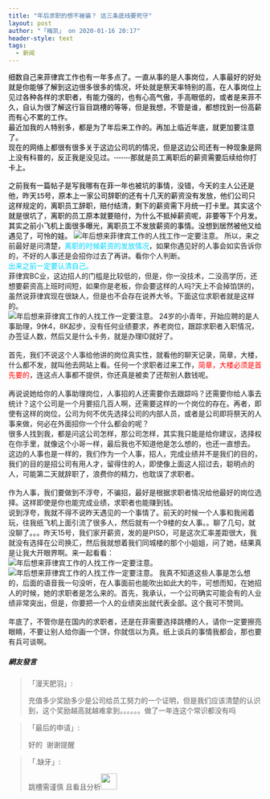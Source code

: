 ```yaml
---
title: "年后求职的想不被骗？ 这三条底线要死守"
layout: post
author: "「梅凯」 on 2020-01-16 20:17"
header-style: text
tags:
  - 新闻
---
```


<span style="margin: 0px; padding: 0px; font-family: Arial, Tahoma, Helvetica, FreeSans, sans-serif; text-align: start; font-size: 14px; color: rgb(0, 0, 0);">细数自己来菲律宾工作也有一年多点了。一直从事的是人事岗位，人事最好的好处就是你能够了解到这边很多很多的情况，坏处就是祭天率特别的高，在人事岗位上见过各种各样的求职者，有能力强的，也有心高气傲，手高眼低的，或者是来菲不久，自认为很了解这行盲目跳槽的等等，但是我想，不管是谁，都想找到一份高薪而有心不累的工作。</span>
<span style="margin: 0px; padding: 0px; font-family: Arial, Tahoma, Helvetica, FreeSans, sans-serif; text-align: start; font-size: 14px; color: rgb(0, 0, 0);"><br></span>
<span style="margin: 0px; padding: 0px; font-family: Arial, Tahoma, Helvetica, FreeSans, sans-serif; text-align: start; font-size: 14px; color: rgb(0, 0, 0);">最近加我的人特别多，都是为了年后来工作的。再加上临近年底，就更加要注意了。</span>
<span style="margin: 0px; padding: 0px; font-family: Arial, Tahoma, Helvetica, FreeSans, sans-serif; text-align: start; font-size: 14px; color: rgb(0, 0, 0);"><br></span>
<span style="margin: 0px; padding: 0px; font-family: Arial, Tahoma, Helvetica, FreeSans, sans-serif; text-align: start; font-size: 14px; color: rgb(0, 0, 0);">现在的网络上都很有很多关于这边公司坑的情况，但是这边公司还有一种现象是网上没有科普的，反正我是没见过。-------那就是员工离职后的薪资需要后续给你打卡上。<br></span>
<span style="margin: 0px; padding: 0px; font-family: Arial, Tahoma, Helvetica, FreeSans, sans-serif; text-align: start; font-size: 14px; color: rgb(0, 0, 0);"><br></span>
<span style="margin: 0px; padding: 0px; font-family: Arial, Tahoma, Helvetica, FreeSans, sans-serif; text-align: start; font-size: 14px; color: rgb(0, 0, 0);">之前我有一篇帖子是写我哪有在菲一年也被坑的事情，没错，今天的主人公还是他，昨天15号，原本上一家公司辞职的还有十几天的薪资没有发放，他们公司只这样规定的，离职员工辞职，赔付结清，剩下的薪资需下月统一打卡里。其实这个就是很坑了，离职的员工原本就要赔付，为什么不抵掉薪资呢，非要等下个月发。其实之前小飞机上面很多曝光，离职员工不发放薪资的事情。没想到居然被他又给遇见了，可怜的娃。</span>
<img src="https://mmbiz.qpic.cn/mmbiz_png/j1TdS4wcdseUDVBFk1uGGqs8FxYyxHd3ia3fABKc6TrZdY07laHiaLzsnfBiazfI7LmDhC9HzUV1KIyqkHjnNWQFQ/640?wx_fmt=png" title="年后想来菲律宾工作的人找工作一定要注意。" alt="年后想来菲律宾工作的人找工作一定要注意。">
<span style="margin: 0px; padding: 0px; font-size: 14px;">所以，来之前最好是问清楚，</span><span style="margin: 0px; padding: 0px; font-size: 14px; color: rgb(0, 213, 255);">离职的时候薪资的发放情况</span><span style="margin: 0px; padding: 0px; font-size: 14px;">，如果你遇见好的人事会如实告诉你的，不好的人事还是会招你过去了再讲。看你个人判断。</span>
<span style="margin: 0px; padding: 0px; font-size: 14px;"><br></span>
<span style="margin: 0px; padding: 0px; font-size: 14px; color: rgb(0, 213, 255);">出来之前一定要认清自己。</span>
<span style="margin: 0px; padding: 0px; font-size: 14px;"><br></span>
<span style="margin: 0px; padding: 0px; font-size: 14px;">菲律宾BC业，这边招人的门槛是比较低的，但是，你一没技术，二没高学历，还想要薪资高上班时间短，如果你是老板，你会要这样的人吗?天上不会掉馅饼的，虽然说菲律宾现在很缺人，但是也不会存在说养大爷。下面这位求职者就是这样的。<br></span>
<img src="https://mmbiz.qpic.cn/mmbiz_png/j1TdS4wcdseUDVBFk1uGGqs8FxYyxHd3UXOxCxQiacLvMjuwgfG0AQgLhBubP8Kvj7Tf5hF9B9KtRcAvER7mmwg/640?wx_fmt=png" title="年后想来菲律宾工作的人找工作一定要注意。" alt="年后想来菲律宾工作的人找工作一定要注意。"><span style="margin: 0px; padding: 0px; font-size: 14px; text-align: justify;"></span>
<span style="margin: 0px; padding: 0px; font-size: 14px;">24岁的小青年，开始应聘的是人事助理，9休4，8K起步，没有任何业绩要求，养老岗位，跟踪求职者入职情况，办签证人数，然后又是什么卡务，就是办理ID就好了。</span><br>
<span style="margin: 0px; padding: 0px; font-size: 14px;"><br></span>
<span style="margin: 0px; padding: 0px; font-size: 14px;">首先，我们不说这个人事给他讲的岗位真实性，就看他的聊天记录，简章，大楼，什么都不发，就叫他去网站上看。任何一个求职者过来工作，</span><span style="margin: 0px; padding: 0px; font-size: 14px; color: rgb(255, 0, 0);">简章，大楼必须是首先要的</span><span style="margin: 0px; padding: 0px; font-size: 14px;">，连这点人事都不提供，你还真是被卖了还帮别人数钱呢。<br></span>
<span style="margin: 0px; padding: 0px; font-size: 14px;"><br></span>
<span style="margin: 0px; padding: 0px; font-size: 14px;">再说说她给你的人事助理岗位，人事招的人还需要你去跟踪吗？还需要你给人事去统计？这个公司是一个月要招几百人啊，还需要这样的一个岗位的存在。再者，即使有这样的岗位，公司为何不优先选择公司的内部人员，或者是公司即将祭天的人事来做，何必在外面招你一个什么都会的呢？</span>
<span style="margin: 0px; padding: 0px; font-size: 14px;"><br></span>
<span style="margin: 0px; padding: 0px; font-size: 14px;">很多人找到我，都是问这公司怎样，那公司怎样，其实我只能是给你建议，选择权在你手里，就像这个小哥一样，最后我也不知道他是怎么想的，也还一直想去。</span>
<span style="margin: 0px; padding: 0px; font-size: 14px;"><br></span>
<span style="margin: 0px; padding: 0px; font-size: 14px;">这边的人事也是一样的，我们作为一个人事，招人，完成业绩并不是我们的目的，我们的目的是招公司有用人才，留得住的人，即使像上面这人招过去，聪明点的人，可能第二天就辞职了，浪费你的精力，也耽误了求职者。<br></span>
<span style="margin: 0px; padding: 0px; font-size: 14px;"><br></span>
<span style="margin: 0px; padding: 0px; font-size: 14px;">作为人事，我们要做到不浮夸，不骗招，最好是根据求职者情况给他最好的岗位选择。这样即使是你也能完成业绩，求职者也能赚到钱。</span>
<span style="margin: 0px; padding: 0px; font-size: 14px;"><br></span>
<span style="margin: 0px; padding: 0px; font-size: 14px;">说到浮夸，我就不得不说昨天遇见的一个事情了。前天的时候一个人事和我闹着玩，往我纸飞机上面引流了很多人，然后就有一个9楼的女人事。。聊了几句，就没聊了。。。昨天15号，我们家开薪资，发的是PISO，可是这次汇率差距很大，我就没有选择在公司换汇，然后我就想着我们同城楼的那个小姐姐，问了她，结果真是让我大开眼界啊。来一起看看：</span>
<img src="https://mmbiz.qpic.cn/mmbiz_png/j1TdS4wcdseUDVBFk1uGGqs8FxYyxHd3ROk1lVIlicpibPDRc9ZLEQNGsU41uX1iafDrKcQ61ia0wgHIR7287gR0SA/640?wx_fmt=png" title="年后想来菲律宾工作的人找工作一定要注意。" alt="年后想来菲律宾工作的人找工作一定要注意。">
<img src="https://mmbiz.qpic.cn/mmbiz_png/j1TdS4wcdseUDVBFk1uGGqs8FxYyxHd3osSK87R4dES0hJH2Usg8ybo27BjUxibhyPwBwkq5qGodenaUr2XPdlQ/640?wx_fmt=png" title="年后想来菲律宾工作的人找工作一定要注意。" alt="年后想来菲律宾工作的人找工作一定要注意。">
<span style="margin: 0px; padding: 0px; font-size: 14px;">我真不知道这些人事是怎么想的，后面的语音我一句没听，在人事面前也能吹出如此大的牛，可想而知，在她招人的时候，她的求职者是怎么来的。首先，我承认，一个公司确实可能会有的人业绩非常突出，但是，你要把一个人的业绩突出就代表全部。这个我可不赞同。</span><br>
<span style="margin: 0px; padding: 0px; font-size: 14px;"><br></span>
<span style="margin: 0px; padding: 0px; font-size: 14px;">年底了，不管你是在国内的求职者，还是在菲需要选择跳槽的人，请你一定要擦亮眼睛，不要让别人给你画一个饼，你就信以为真。纸上谈兵的事情我都会，那也要有兵可谈啊。</span>
<br>

##### 網友發言 
> 「漫天肥羽」:
> <p>充值多少奖励多少是公司给员工努力的一个证明，但是我们应该清楚的认识到，这个奖励越高就越难拿到。。。。。。做了一年连这个常识都没有吗<br></p>

> 「最后的申请」:
> <p>好的&nbsp; 谢谢提醒</p>

> 「.缺牙」:
> <p>跳槽需谨慎 且看且分析<img src="https://images.feileyuan.com/images/ueditor/dialogs/emotion/images/yct/yct_005.gif" width="32" height="32"></p>


